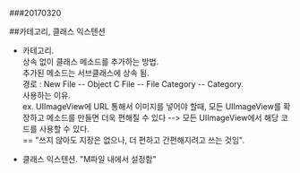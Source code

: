 ###20170320

##카테고리, 클래스 익스텐션

- 카테고리.   
상속 없이 클래스 메소드를 추가하는 방법.   
추가된 메소드는 서브클래스에 상속 됨.   
경로 : New File -- Object C File -- File Category -- Category.   
사용하는 이유.  
ex. UIImageView에 URL 통해서 이미지를 넣어야 할때, 모든 UIImageView를 확장하고 메소드를 만들면 더욱 편해질 수 있다 --> 모든 UIImageView에서 해당 코드를 사용할 수 있다.   
== "쓰지 않아도 지장은 없으나, 더 편하고 간편해지려고 쓰는 것임".   

- 클래스 익스텐션. 
"M파일 내에서 설정함"
